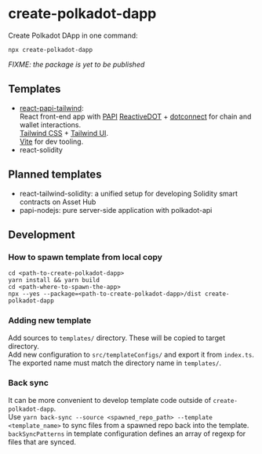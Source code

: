 # create-polkadot-dapp

Create Polkadot DApp in one command:

```
npx create-polkadot-dapp
```
_FIXME: the package is yet to be published_


## Templates

* [react-papi-tailwind](./templates/react-papi-tailwind):<br/>
  React front-end app with [PAPI](papi.how) [ReactiveDOT](https://reactivedot.dev) + [dotconnect](https://dotconnect.dev/) for chain and wallet interactions.<br/>
  [Tailwind CSS](https://tailwindcss.com) + [Tailwind UI](https://tailwindui.com/). <br/>
  [Vite](https://vite.dev/) for dev tooling.
* react-solidity

## Planned templates
* react-tailwind-solidity: a unified setup for developing Solidity smart contracts on Asset Hub
* papi-nodejs: pure server-side application with polkadot-api

## Development

### How to spawn template from local copy
```
cd <path-to-create-polkadot-dapp>
yarn install && yarn build
cd <path-where-to-spawn-the-app>
npx --yes --package=<path-to-create-polkadot-dapp>/dist create-polkadot-dapp
```

### Adding new template
Add sources to `templates/` directory. These will be copied to target directory.  
Add new configuration to `src/templateConfigs/` and export it from `index.ts`. The exported name must match the directory name in `templates/`.

### Back sync
It can be more convenient to develop template code outside of `create-polkadot-dapp`.  
Use `yarn back-sync --source <spawned_repo_path> --template <template_name>` to sync files from a spawned repo back into the template.  
`backSyncPatterns` in template configuration defines an array of regexp for files that are synced.  
